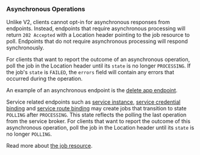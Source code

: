 ### Asynchronous Operations

Unlike V2, clients cannot opt-in for asynchronous responses from endpoints. 
Instead, endpoints that require asynchronous processing will return `202 Accepted` with a Location header pointing to the job resource to poll. 
Endpoints that do not require asynchronous processing will respond synchronously.

For clients that want to report the outcome of an asynchronous operation, poll the job in the Location header until its `state` is no longer `PROCESSING`. 
If the job's `state` is `FAILED`, the `errors` field will contain any errors that occurred during the operation.

An example of an asynchronous endpoint is the [delete app endpoint](#delete-an-app).

Service related endpoints such as [service instance](#service-instances), [service credential binding](#service-credential-binding-experimental) and [service route binding](#service-route-binding) may create jobs 
that transition to state `POLLING` after `PROCESSING`. This state reflects the polling the last operation from the service broker.
For clients that want to report the outcome of this asynchronous operation, poll the job in the Location header until its `state` is no longer `POLLING`.

Read more about [the job resource](#jobs).
